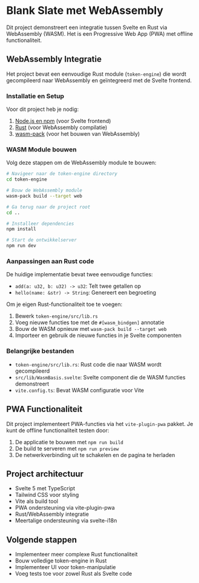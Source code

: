# Blank Slate met WebAssembly

Dit project demonstreert een integratie tussen Svelte en Rust via WebAssembly (WASM). Het is een Progressive Web App (PWA) met offline functionaliteit.

## WebAssembly Integratie

Het project bevat een eenvoudige Rust module (`token-engine`) die wordt gecompileerd naar WebAssembly en geïntegreerd met de Svelte frontend.

### Installatie en Setup

Voor dit project heb je nodig:

1. [Node.js en npm](https://nodejs.org/) (voor Svelte frontend)
2. [Rust](https://www.rust-lang.org/tools/install) (voor WebAssembly compilatie)
3. [wasm-pack](https://rustwasm.github.io/wasm-pack/installer/) (voor het bouwen van WebAssembly)

### WASM Module bouwen

Volg deze stappen om de WebAssembly module te bouwen:

```bash
# Navigeer naar de token-engine directory
cd token-engine

# Bouw de WebAssembly module
wasm-pack build --target web

# Ga terug naar de project root
cd ..

# Installeer dependencies
npm install

# Start de ontwikkelserver
npm run dev
```

### Aanpassingen aan Rust code

De huidige implementatie bevat twee eenvoudige functies:

- `add(a: u32, b: u32) -> u32`: Telt twee getallen op
- `hello(name: &str) -> String`: Genereert een begroeting

Om je eigen Rust-functionaliteit toe te voegen:

1. Bewerk `token-engine/src/lib.rs`
2. Voeg nieuwe functies toe met de `#[wasm_bindgen]` annotatie
3. Bouw de WASM opnieuw met `wasm-pack build --target web`
4. Importeer en gebruik de nieuwe functies in je Svelte componenten

### Belangrijke bestanden

- `token-engine/src/lib.rs`: Rust code die naar WASM wordt gecompileerd
- `src/lib/WasmBasis.svelte`: Svelte component die de WASM functies demonstreert
- `vite.config.ts`: Bevat WASM configuratie voor Vite

## PWA Functionaliteit

Dit project implementeert PWA-functies via het `vite-plugin-pwa` pakket. Je kunt de offline functionaliteit testen door:

1. De applicatie te bouwen met `npm run build`
2. De build te serveren met `npm run preview`
3. De netwerkverbinding uit te schakelen en de pagina te herladen

## Project architectuur

- Svelte 5 met TypeScript
- Tailwind CSS voor styling
- Vite als build tool
- PWA ondersteuning via vite-plugin-pwa
- Rust/WebAssembly integratie
- Meertalige ondersteuning via svelte-i18n

## Volgende stappen

- Implementeer meer complexe Rust functionaliteit
- Bouw volledige token-engine in Rust
- Implementeer UI voor token-manipulatie
- Voeg tests toe voor zowel Rust als Svelte code
